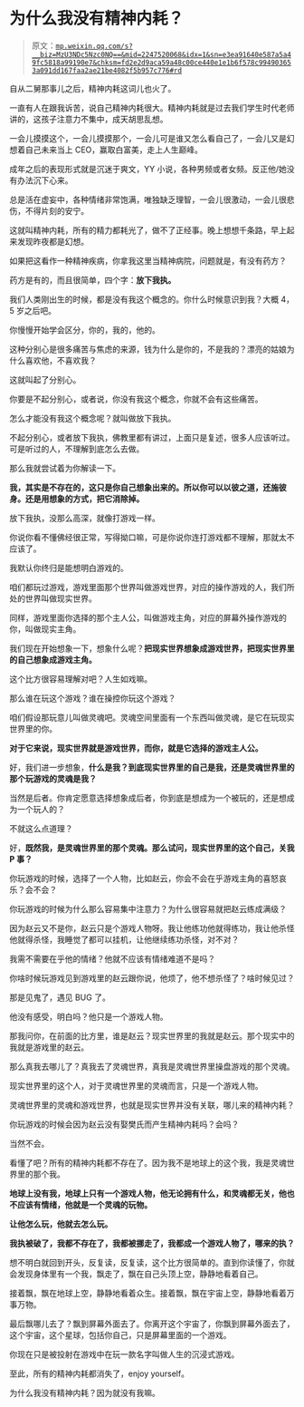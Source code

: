 # 为什么我没有精神内耗？

> 原文：[`mp.weixin.qq.com/s?__biz=MzU3NDc5Nzc0NQ==&mid=2247520068&idx=1&sn=e3ea91640e587a5a49fc5818a99190e7&chksm=fd2e2d9aca59a48c00ce440e1e1b6f578c994903653a091dd167faa2ae21be4082f5b957c776#rd`](http://mp.weixin.qq.com/s?__biz=MzU3NDc5Nzc0NQ==&mid=2247520068&idx=1&sn=e3ea91640e587a5a49fc5818a99190e7&chksm=fd2e2d9aca59a48c00ce440e1e1b6f578c994903653a091dd167faa2ae21be4082f5b957c776#rd)

自从二舅那事儿之后，精神内耗这词儿也火了。 

一直有人在跟我诉苦，说自己精神内耗很大。精神内耗就是过去我们学生时代老师讲的，这孩子注意力不集中，成天胡思乱想。 

一会儿摸摸这个，一会儿摸摸那个，一会儿可是谁又怎么看自己了，一会儿又是幻想着自己未来当上 CEO，赢取白富美，走上人生巅峰。 

成年之后的表现形式就是沉迷于爽文，YY 小说，各种男频或者女频。反正他/她没有办法沉下心来。 

总是活在虚妄中，各种情绪非常饱满，唯独缺乏理智，一会儿很激动，一会儿很悲伤，不得片刻的安宁。 

这就叫精神内耗，所有的精力都耗光了，做不了正经事。晚上想想千条路，早上起来发现昨夜都是幻想。 

如果把这看作一种精神疾病，你拿我这里当精神病院，问题就是，有没有药方？ 

药方是有的，而且很简单，四个字：**放下我执。** 

我们人类刚出生的时候，都是没有我这个概念的。你什么时候意识到我？大概 4，5 岁之后吧。 

你慢慢开始学会区分，你的，我的，他的。 

这种分别心是很多痛苦与焦虑的来源，钱为什么是你的，不是我的？漂亮的姑娘为什么喜欢他，不喜欢我？ 

这就叫起了分别心。

你要是不起分别心，或者说，你没有我这个概念，你就不会有这些痛苦。

怎么才能没有我这个概念呢？就叫做放下我执。

不起分别心，或者放下我执，佛教里都有讲过，上面只是复述，很多人应该听过。可是听过的人，不理解到底怎么去做。

那么我就尝试着为你解读一下。

**我，其实是不存在的，这只是你自己想象出来的。所以你可以以彼之道，还施彼身。还是用想象的方式，把它消除掉。** 

放下我执，没那么高深，就像打游戏一样。 

你说你看不懂佛经很正常，写得拗口嘛，可是你说你连打游戏都不理解，那就太不应该了。 

我默认你终归是能想明白游戏的。

咱们都玩过游戏，游戏里面那个世界叫做游戏世界，对应的操作游戏的人，我们所处的世界叫做现实世界。 

同样，游戏里面你选择的那个主人公，叫做游戏主角，对应的屏幕外操作游戏的你，叫做现实主角。

我们现在开始想象一下，想象什么呢？**把现实世界想象成游戏世界，把现实世界里的自己想象成游戏主角。** 

这个比方很容易理解对吧？人生如戏嘛。 

那么谁在玩这个游戏？谁在操控你玩这个游戏？

咱们假设那玩意儿叫做灵魂吧。灵魂空间里面有一个东西叫做灵魂，是它在玩现实世界里的你。

**对于它来说，现实世界就是游戏世界，而你，就是它选择的游戏主人公。**

好，我们进一步想象，**什么是我？到底现实世界里的自己是我，还是灵魂世界里的那个玩游戏的灵魂是我？** 

当然是后者。你肯定愿意选择想象成后者，你到底是想成为一个被玩的，还是想成为一个玩人的？ 

不就这么点道理？

好，**既然我，是灵魂世界里的那个灵魂。那么试问，现实世界里的这个自己，关我 P 事？** 

你玩游戏的时候，选择了一个人物，比如赵云，你会不会在乎游戏主角的喜怒哀乐？会不会？ 

你玩游戏的时候为什么那么容易集中注意力？为什么很容易就把赵云练成满级？ 

因为赵云又不是你，赵云只是个游戏人物呀。我让他练功他就得练功，我让他杀怪他就得杀怪，我睡觉了都可以挂机，让他继续练功杀怪，对不对？ 

我需不需要在乎他的情绪？他就不应该有情绪难道不是吗？ 

你啥时候玩游戏见到游戏里的赵云跟你说，他烦了，他不想杀怪了？啥时候见过？ 

那是见鬼了，遇见 BUG 了。 

他没有感受，明白吗？他只是一个游戏人物。 

那我问你，在前面的比方里，谁是赵云？现实世界里的我就是赵云。那个现实中的我就是游戏里的赵云。

那么真我去哪儿了？真我去了灵魂世界，真我是灵魂世界里操盘游戏的那个灵魂。 

现实世界里的这个人，对于灵魂世界里的灵魂而言，只是一个游戏人物。 

灵魂世界里的灵魂和游戏世界，也就是现实世界并没有关联，哪儿来的精神内耗？ 

你玩游戏的时候会因为赵云没有娶樊氏而产生精神内耗吗？会吗？

当然不会。 

看懂了吧？所有的精神内耗都不存在了。因为我不是地球上的这个我，我是灵魂世界里的那个我。 

**地球上没有我，地球上只有一个游戏人物，他无论拥有什么，和灵魂都无关，他也不应该有情绪，他就是一个灵魂的玩物。** 

**让他怎么玩，他就去怎么玩。** 

**我执被破了，我都不存在了，我都被挪走了，我都成一个游戏人物了，哪来的执？** 

想不明白就回到开头，反复读，反复读，这个比方很简单的。直到你读懂了，你就会发现身体里有一个我，飘走了，飘在自己头顶上空，静静地看着自己。 

接着飘，飘在地球上空，静静地看着众生。接着飘，飘在宇宙上空，静静地看着万事万物。 

最后飘哪儿去了？飘到屏幕外面去了。你离开这个宇宙了，你飘到屏幕外面去了，这个宇宙，这个星球，包括你自己，只是屏幕里面的一个游戏。

你现在只是被投射在游戏中在玩一款名字叫做人生的沉浸式游戏。

至此，所有的精神内耗都消失了，enjoy yourself。

为什么我没有精神内耗？因为就没有我嘛。